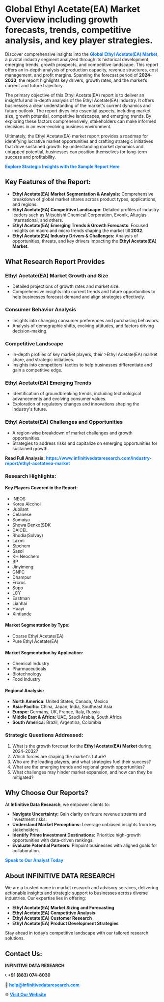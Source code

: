 <h1>Global Ethyl Acetate(EA) Market Overview including growth forecasts, trends, competitive analysis, and key player strategies.</h1>
<p>
Discover comprehensive insights into the 
<a href="https://www.infinitivedataresearch.com/industry-report/ethyl-acetateea-market" rel="dofollow" style="color: #007BFF; text-decoration: none;"><strong>Global Ethyl Acetate(EA) Market</strong></a>, a pivotal industry segment analyzed through its historical development, emerging trends, growth prospects, and competitive landscape. This report offers an in-depth analysis of production capacity, revenue structures, cost management, and profit margins. Spanning the forecast period of <strong>2024–2033</strong>, the report highlights key drivers, growth rates, and the market’s current and future trajectory.
</p>
<p>
The primary objective of this Ethyl Acetate(EA) report is to deliver an insightful and in-depth analysis of the Ethyl Acetate(EA) industry. It offers businesses a clear understanding of the market's current dynamics and future outlook. The report dives into essential aspects, including market size, growth potential, competitive landscapes, and emerging trends. By exploring these factors comprehensively, stakeholders can make informed decisions in an ever-evolving business environment.
</p>
<p>
Ultimately, the Ethyl Acetate(EA) market report provides a roadmap for identifying lucrative market opportunities and crafting strategic initiatives that drive sustained growth. By understanding market dynamics and untapped potential, businesses can position themselves for long-term success and profitability.
</p>
<p>
<a href="https://www.infinitivedataresearch.com/request-sample/reportId=106171" style="color: #007BFF; text-decoration: none;"><strong>Explore Strategic Insights with the Sample Report Here</strong></a>
</p>

<h2>Key Features of the Report:</h2>
<ul>
<li><strong>Ethyl Acetate(EA) Market Segmentation & Analysis:</strong> Comprehensive breakdown of global market shares across product types, applications, and regions.</li>
<li><strong>Ethyl Acetate(EA) Competitive Landscape:</strong> Detailed profiles of industry leaders such as Mitsubishi Chemical Corporation, Evonik, Altuglas International, and others.</li>
<li><strong>Ethyl Acetate(EA) Emerging Trends & Growth Forecasts:</strong> Focused insights on macro and micro trends shaping the market till <strong>2032</strong>.</li>
<li><strong>Ethyl Acetate(EA) Industry Drivers & Challenges:</strong> Analysis of opportunities, threats, and key drivers impacting the <strong>Ethyl Acetate(EA) Market</strong>.</li>
</ul>

<h2>What Research Report Provides</h2>
<h3>Ethyl Acetate(EA) Market Growth and Size</h3>
<ul>
<li>Detailed projections of growth rates and market size.</li>
<li>Comprehensive insights into current trends and future opportunities to help businesses forecast demand and align strategies effectively.</li>
</ul>

<h3>Consumer Behavior Analysis</h3>
<ul>
<li>Insights into changing consumer preferences and purchasing behaviors.</li>
<li>Analysis of demographic shifts, evolving attitudes, and factors driving decision-making.</li>
</ul>

<h3>Competitive Landscape</h3>
<ul>
<li>In-depth profiles of key market players, their >Ethyl Acetate(EA) market share, and strategic initiatives.</li>
<li>Insights into competitors' tactics to help businesses differentiate and gain a competitive edge.</li>
</ul>

<h3>Ethyl Acetate(EA) Emerging Trends</h3>
<ul>
<li>Identification of groundbreaking trends, including technological advancements and evolving consumer values.</li>
<li>Exploration of regulatory changes and innovations shaping the industry's future.</li>
</ul>

<h3>Ethyl Acetate(EA) Challenges and Opportunities</h3>
<ul>
<li>A region-wise breakdown of market challenges and growth opportunities.</li>
<li>Strategies to address risks and capitalize on emerging opportunities for sustained growth.</li>
</ul>
<p><strong>Read Full Analysis:</strong> <a href="https://www.infinitivedataresearch.com/industry-report/ethyl-acetateea-market" rel="dofollow" style="color: #007BFF; text-decoration: none;"><strong>https://www.infinitivedataresearch.com/industry-report/ethyl-acetateea-market</strong></a></p>
<h3>Research Highlights:</h3>
<h4>Key Players Covered in the Report:</h4>
<ul><li>INEOS</li><li>Korea Alcohol</li><li>Jubilant</li><li>Celanese</li><li>Somaiya</li><li>Showa Denko(SDK</li><li>DAICEL</li><li>Rhodia(Solvay)</li><li>Laxmi</li><li>Sipchem</li><li>Sasol</li><li>KH Neochem</li><li>BP</li><li>Jinyimeng</li><li>GNFC</li><li>Dhampur</li><li>Ercros</li><li>Sopo</li><li>LCY</li><li>Eastman</li><li>Lianhai</li><li>Huayi</li><li>Xintiande</li></ul>
<h4>Market Segmentation by Type:</h4>
<ul><li>Coarse Ethyl Acetate(EA)</li><li>Pure Ethyl Acetate(EA)</li></ul>
<h4>Market Segmentation by Application:</h4>
<ul><li>Chemical Industry</li><li>Pharmaceuticals</li><li>Biotechnology</li><li>Food Industry</li></ul>

<h4>Regional Analysis:</h4>
<ul>
<li><strong>North America:</strong> United States, Canada, Mexico</li>
<li><strong>Asia-Pacific:</strong> China, Japan, India, Southeast Asia</li>
<li><strong>Europe:</strong> Germany, UK, France, Italy, Russia</li>
<li><strong>Middle East & Africa:</strong> UAE, Saudi Arabia, South Africa</li>
<li><strong>South America:</strong> Brazil, Argentina, Colombia</li>
</ul>

<h3>Strategic Questions Addressed:</h3>
<ol>
<li>What is the growth forecast for the <strong>Ethyl Acetate(EA) Market</strong> during 2024–2032?</li>
<li>Which forces are shaping the market's future?</li>
<li>Who are the leading players, and what strategies fuel their success?</li>
<li>What are the emerging trends and regional growth opportunities?</li>
<li>What challenges may hinder market expansion, and how can they be mitigated?</li>
</ol>

<h2>Why Choose Our Reports?</h2>
<p>At <strong>Infinitive Data Research</strong>, we empower clients to:</p>
<ul>
<li><strong>Navigate Uncertainty:</strong> Gain clarity on future revenue streams and investment risks.</li>
<li><strong>Understand Market Perceptions:</strong> Leverage unbiased insights from key stakeholders.</li>
<li><strong>Identify Prime Investment Destinations:</strong> Prioritize high-growth opportunities with data-driven rankings.</li>
<li><strong>Evaluate Potential Partners:</strong> Pinpoint businesses with aligned goals for collaboration.</li>
</ul>
<p><a href="https://www.infinitivedataresearch.com/industry-report/ethyl-acetateea-market" rel="dofollow" style="color: #007BFF; text-decoration: none;"><strong>Speak to Our Analyst Today</strong></a></p>

<h2>About INFINITIVE DATA RESEARCH</h2>
<p>We are a trusted name in market research and advisory services, delivering actionable insights and strategic support to businesses across diverse industries. Our expertise lies in offering:</p>
<ul>
<li><strong>Ethyl Acetate(EA) Market Sizing and Forecasting</strong></li>
<li><strong>Ethyl Acetate(EA) Competitive Analysis</strong></li>
<li><strong>Ethyl Acetate(EA) Customer Research</strong></li>
<li><strong>Ethyl Acetate(EA) Product Development Strategies</strong></li>
</ul>
<p>Stay ahead in today’s competitive landscape with our tailored research solutions.</p>

<h2>Contact Us:</h2>
<p><strong>INFINITIVE DATA RESEARCH</strong></p>
<p>📞 <strong>+91 (883) 074-8030</strong></p>
<p>📧 <strong><a href="mailto:help@infinitivedataresearch.com" style="color: #007BFF;">help@infinitivedataresearch.com</a></strong></p>
<p>🌐 <strong><a href="https://www.infinitivedataresearch.com" rel="dofollow" style="color: #007BFF;">Visit Our Website</a></strong></p>
